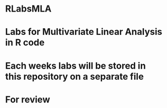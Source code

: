# RLabsMLA
# Labs for Multivariate Linear Analysis in R code
# Each weeks labs will be stored in this repository on a separate file
# For review
